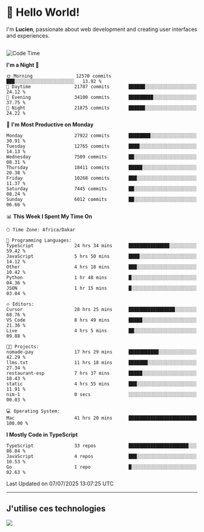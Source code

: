 # 👋 Hello World!

I'm **Lucien**, passionate about web development and creating user interfaces and experiences.

##

<!--START_SECTION:waka-->
![Code Time](http://img.shields.io/badge/Code%20Time-3%2C328%20hrs%2054%20mins-blue)

**I'm a Night 🦉** 

```text
🌞 Morning                12570 commits       ███░░░░░░░░░░░░░░░░░░░░░░   13.92 % 
🌆 Daytime                21787 commits       ██████░░░░░░░░░░░░░░░░░░░   24.12 % 
🌃 Evening                34100 commits       █████████░░░░░░░░░░░░░░░░   37.75 % 
🌙 Night                  21875 commits       ██████░░░░░░░░░░░░░░░░░░░   24.22 % 
```
📅 **I'm Most Productive on Monday** 

```text
Monday                   27922 commits       ████████░░░░░░░░░░░░░░░░░   30.91 % 
Tuesday                  12765 commits       ████░░░░░░░░░░░░░░░░░░░░░   14.13 % 
Wednesday                7509 commits        ██░░░░░░░░░░░░░░░░░░░░░░░   08.31 % 
Thursday                 18411 commits       █████░░░░░░░░░░░░░░░░░░░░   20.38 % 
Friday                   10268 commits       ███░░░░░░░░░░░░░░░░░░░░░░   11.37 % 
Saturday                 7445 commits        ██░░░░░░░░░░░░░░░░░░░░░░░   08.24 % 
Sunday                   6012 commits        ██░░░░░░░░░░░░░░░░░░░░░░░   06.66 % 
```


📊 **This Week I Spent My Time On** 

```text
🕑︎ Time Zone: Africa/Dakar

💬 Programming Languages: 
TypeScript               24 hrs 34 mins      ███████████████░░░░░░░░░░   59.42 % 
JavaScript               5 hrs 50 mins       ████░░░░░░░░░░░░░░░░░░░░░   14.12 % 
Other                    4 hrs 18 mins       ███░░░░░░░░░░░░░░░░░░░░░░   10.42 % 
Python                   1 hr 48 mins        █░░░░░░░░░░░░░░░░░░░░░░░░   04.36 % 
JSON                     1 hr 15 mins        █░░░░░░░░░░░░░░░░░░░░░░░░   03.04 % 

🔥 Editors: 
Cursor                   28 hrs 25 mins      █████████████████░░░░░░░░   68.76 % 
VS Code                  8 hrs 49 mins       █████░░░░░░░░░░░░░░░░░░░░   21.36 % 
Live                     4 hrs 5 mins        ██░░░░░░░░░░░░░░░░░░░░░░░   09.88 % 

🐱‍💻 Projects: 
nomade-pay               17 hrs 29 mins      ███████████░░░░░░░░░░░░░░   42.29 % 
llms.txt                 11 hrs 18 mins      ███████░░░░░░░░░░░░░░░░░░   27.34 % 
restaurant-esp           7 hrs 37 mins       █████░░░░░░░░░░░░░░░░░░░░   18.43 % 
static                   4 hrs 55 mins       ███░░░░░░░░░░░░░░░░░░░░░░   11.91 % 
nim-1                    0 secs              ░░░░░░░░░░░░░░░░░░░░░░░░░   00.03 % 

💻 Operating System: 
Mac                      41 hrs 20 mins      █████████████████████████   100.00 % 
```

**I Mostly Code in TypeScript** 

```text
TypeScript               33 repos            ██████████████████████░░░   86.84 % 
JavaScript               4 repos             ███░░░░░░░░░░░░░░░░░░░░░░   10.53 % 
Go                       1 repo              █░░░░░░░░░░░░░░░░░░░░░░░░   02.63 % 
```




 Last Updated on 07/07/2025 13:07:25 UTC
<!--END_SECTION:waka-->
---

## J'utilise ces technologies

<p align="left">
  <a href="https://skillicons.dev">
    <img src="https://skillicons.dev/icons?i=ts,js,go,ruby,css,scss,tailwind,react,vite,nextjs,docker,figma,ableton" />
  </a>
</p>

